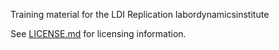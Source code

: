 

Training material for the LDI Replication labordynamicsinstitute

See [LICENSE.md](LICENSE.md) for licensing information. 
